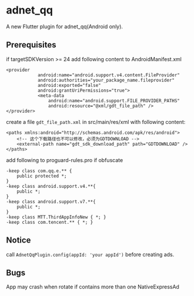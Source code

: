 # adnet_qq

A new Flutter plugin for adnet_qq(Android only).

## Prerequisites

if targetSDKVersion >= 24
add following content to AndroidManifest.xml
```
<provider
            android:name="android.support.v4.content.FileProvider"
            android:authorities="your_package_name.fileprovider"
            android:exported="false"
            android:grantUriPermissions="true">
            <meta-data
                android:name="android.support.FILE_PROVIDER_PATHS"
                android:resource="@xml/gdt_file_path" />
</provider>
```
create a file `gdt_file_path.xml` in src/main/res/xml with following content:
```
<paths xmlns:android="http://schemas.android.com/apk/res/android">
    <!-- 这个下载路径也不可以修改，必须为GDTDOWNLOAD -->
    <external-path name="gdt_sdk_download_path" path="GDTDOWNLOAD" />
</paths>
```

add following to proguard-rules.pro if obfuscate
```
-keep class com.qq.e.** {
    public protected *;
}
-keep class android.support.v4.**{
    public *;
}
-keep class android.support.v7.**{
    public *;
}
-keep class MTT.ThirdAppInfoNew { *; }
-keep class com.tencent.** { *; }
```

## Notice
call `AdnetQqPlugin.config(appId: 'your appId')` before creating ads.

## Bugs
App may crash when rotate if contains more than one NativeExpressAd